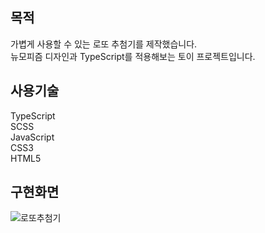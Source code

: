 ## 목적

가볍게 사용할 수 있는 로또 추첨기를 제작했습니다.  
뉴모피즘 디자인과 TypeScript를 적용해보는 토이 프로젝트입니다.

## 사용기술

TypeScript  
SCSS  
JavaScript  
CSS3  
HTML5

## 구현화면

![로또추첨기](https://github.com/YiJaeE/lotto_drawer/blob/master/src/img/implementation.GIF?raw=true)
